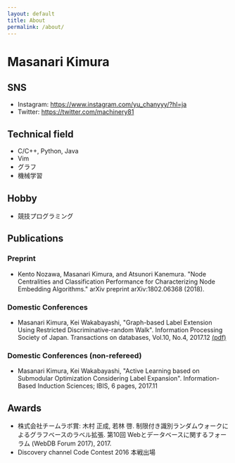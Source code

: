 ```yaml
---
layout: default
title: About
permalink: /about/
---
```


# Masanari Kimura

## SNS
* Instagram: https://www.instagram.com/yu_chanyyy/?hl=ja
* Twitter: https://twitter.com/machinery81

## Technical field
- C/C++, Python, Java
- Vim
- グラフ
- 機械学習

## Hobby
- 競技プログラミング

## Publications
### Preprint
- Kento Nozawa, Masanari Kimura, and Atsunori Kanemura. "Node Centralities and Classification Performance for Characterizing Node Embedding Algorithms." arXiv preprint arXiv:1802.06368 (2018).

### Domestic Conferences
- Masanari Kimura, Kei Wakabayashi, "Graph-based Label Extension Using Restricted Discriminative-random Walk". Information Processing Society of Japan. Transactions on databases, Vol.10, No.4, 2017.12 [(pdf)](https://ipsj.ixsq.nii.ac.jp/ej/?action=pages_view_main&active_action=repository_view_main_item_detail&item_id=184929&item_no=1&page_id=13&block_id=8)

### Domestic Conferences (non-refereed)
- Masanari Kimura, Kei Wakabayashi, "Active Learning based on Submodular Optimization Considering Label Expansion". Information-Based Induction Sciences; IBIS, 6 pages, 2017.11

## Awards
- 株式会社チームラボ賞: 木村 正成, 若林 啓. 制限付き識別ランダムウォークによるグラフベースのラベル拡張. 第10回 Webとデータベースに関するフォーラム (WebDB Forum 2017), 2017.
- Discovery channel Code Contest 2016 本戦出場

